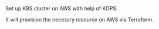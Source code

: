 Set up K8S cluster on AWS with help of KOPS.

It will provision the necessry resource on AWS via Terraform.
